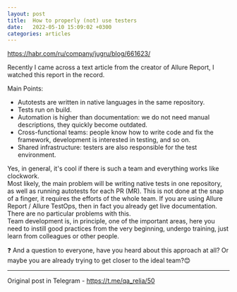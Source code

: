 ```yaml
---
layout: post
title:  How to properly (not) use testers
date:   2022-05-10 15:09:02 +0300
categories: articles
---
```

<https://habr.com/ru/company/jugru/blog/661623/> <br>

Recently I came across a text article from the creator of Allure Report, I watched this report in the record. <br>

Main Points: <br>

- Autotests are written in native languages ​​in the same repository. <br>
- Tests run on build. <br>
- Automation is higher than documentation: we do not need manual descriptions, they quickly become outdated. <br>
- Cross-functional teams: people know how to write code and fix the framework, development is interested in testing, and so on. <br>
- Shared infrastructure: testers are also responsible for the test environment. <br>

Yes, in general, it's cool if there is such a team and everything works like clockwork. <br>
Most likely, the main problem will be writing native tests in one repository, as well as running autotests for each PR (MR). This is not done at the snap of a finger, it requires the efforts of the whole team.
If you are using Allure Report / Allure TestOps, then in fact you already get live documentation. There are no particular problems with this. <br>
Team development is, in principle, one of the important areas, here you need to instill good practices from the very beginning, undergo training, just learn from colleagues or other people. <br>


❓ And a question to everyone, have you heard about this approach at all? Or maybe you are already trying to get closer to the ideal team?😊 

_________________
Original post in Telegram - <https://t.me/qa_relia/50>
